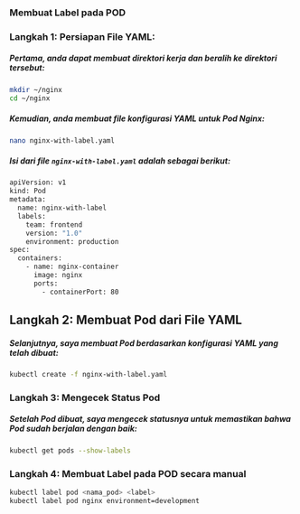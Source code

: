 ### Membuat Label pada POD

### Langkah 1: Persiapan File YAML:

##### Pertama, anda dapat membuat direktori kerja dan beralih ke direktori tersebut:

```sh
mkdir ~/nginx
cd ~/nginx
``` 

##### Kemudian, anda membuat file konfigurasi YAML untuk Pod Nginx:

```sh
nano nginx-with-label.yaml
``` 

##### Isi dari file `nginx-with-label.yaml` adalah sebagai berikut:

```sh
apiVersion: v1
kind: Pod
metadata:
  name: nginx-with-label
  labels:
    team: frontend
    version: "1.0"
    environment: production
spec:
  containers:
    - name: nginx-container
      image: nginx
      ports:
        - containerPort: 80
```

## Langkah 2: Membuat Pod dari File YAML

##### Selanjutnya, saya membuat Pod berdasarkan konfigurasi YAML yang telah dibuat:

```sh
kubectl create -f nginx-with-label.yaml
``` 

### Langkah 3: Mengecek Status Pod

##### Setelah Pod dibuat, saya mengecek statusnya untuk memastikan bahwa Pod sudah berjalan dengan baik:

```sh
kubectl get pods --show-labels
``` 

### Langkah 4: Membuat Label pada POD secara manual

```sh
kubectl label pod <nama_pod> <label>
kubectl label pod nginx environment=development
``` 
